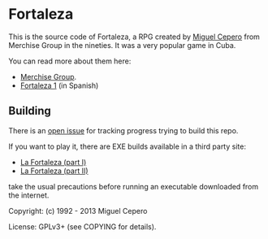 # Fortaleza

This is the source code of Fortaleza, a
RPG created by [Miguel Cepero][1] from Merchise Group in the nineties. It was a
very popular game in Cuba.

You can read more about them here:
 * [Merchise Group][2].
 * [Fortaleza 1][3] (in Spanish)

## Building

There is an [open issue][6] for tracking progress trying to build this repo.

If you want to play it, there are EXE builds available in a third party site:

  - [La Fortaleza (part I)][4]
  - [La Fortaleza (part II)][5]

take the usual precautions before running an executable downloaded from the
internet.

Copyright:
  (c) 1992 - 2013 Miguel Cepero

License:
  GPLv3+ (see COPYING for details).


 [1]: https://twitter.com/miguelcepero
 [2]: https://en.wikipedia.org/wiki/Merchise
 [3]: http://wiki.caad.es/La_fortaleza_I:_En_las_entra%C3%B1as_de_la_bestia
 [4]: https://www.caad.es/?q=node/878
 [5]: https://www.caad.es/?q=node/879
 [6]: https://github.com/merchise/fortaleza/issues/2
